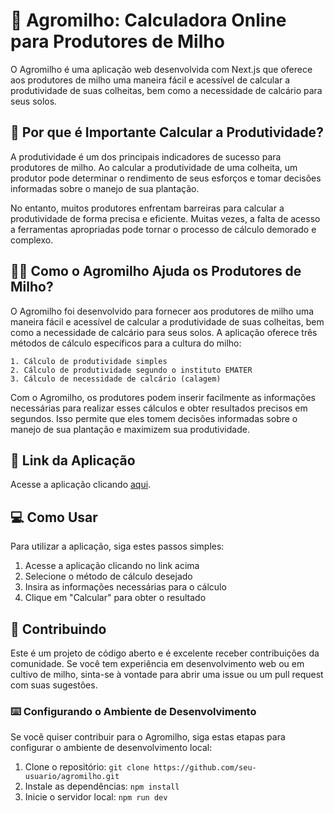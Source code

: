 # 🌽 Agromilho: Calculadora Online para Produtores de Milho

O Agromilho é uma aplicação web desenvolvida com Next.js que oferece aos produtores de milho uma maneira fácil e acessível de calcular a produtividade de suas colheitas, bem como a necessidade de calcário para seus solos.

## 🔢 Por que é Importante Calcular a Produtividade?

A produtividade é um dos principais indicadores de sucesso para produtores de milho. Ao calcular a produtividade de uma colheita, um produtor pode determinar o rendimento de seus esforços e tomar decisões informadas sobre o manejo de sua plantação.

No entanto, muitos produtores enfrentam barreiras para calcular a produtividade de forma precisa e eficiente. Muitas vezes, a falta de acesso a ferramentas apropriadas pode tornar o processo de cálculo demorado e complexo.

## 👨‍🌾 Como o Agromilho Ajuda os Produtores de Milho?

O Agromilho foi desenvolvido para fornecer aos produtores de milho uma maneira fácil e acessível de calcular a produtividade de suas colheitas, bem como a necessidade de calcário para seus solos. A aplicação oferece três métodos de cálculo específicos para a cultura do milho:

```http
1. Cálculo de produtividade simples
2. Cálculo de produtividade segundo o instituto EMATER
3. Cálculo de necessidade de calcário (calagem)
```

Com o Agromilho, os produtores podem inserir facilmente as informações necessárias para realizar esses cálculos e obter resultados precisos em segundos. Isso permite que eles tomem decisões informadas sobre o manejo de sua plantação e maximizem sua produtividade.

## 🔗 Link da Aplicação

Acesse a aplicação clicando [aqui](https://agromilho.vercel.app/).

## 💻 Como Usar

Para utilizar a aplicação, siga estes passos simples:

1. Acesse a aplicação clicando no link acima
2. Selecione o método de cálculo desejado
3. Insira as informações necessárias para o cálculo
4. Clique em "Calcular" para obter o resultado

## 🤝 Contribuindo

Este é um projeto de código aberto e é excelente receber contribuições da comunidade. Se você tem experiência em desenvolvimento web ou em cultivo de milho, sinta-se à vontade para abrir uma issue ou um pull request com suas sugestões.

### ⌨️ Configurando o Ambiente de Desenvolvimento

Se você quiser contribuir para o Agromilho, siga estas etapas para configurar o ambiente de desenvolvimento local:

1. Clone o repositório: `git clone https://github.com/seu-usuario/agromilho.git`
2. Instale as dependências: `npm install`
3. Inicie o servidor local: `npm run dev`
